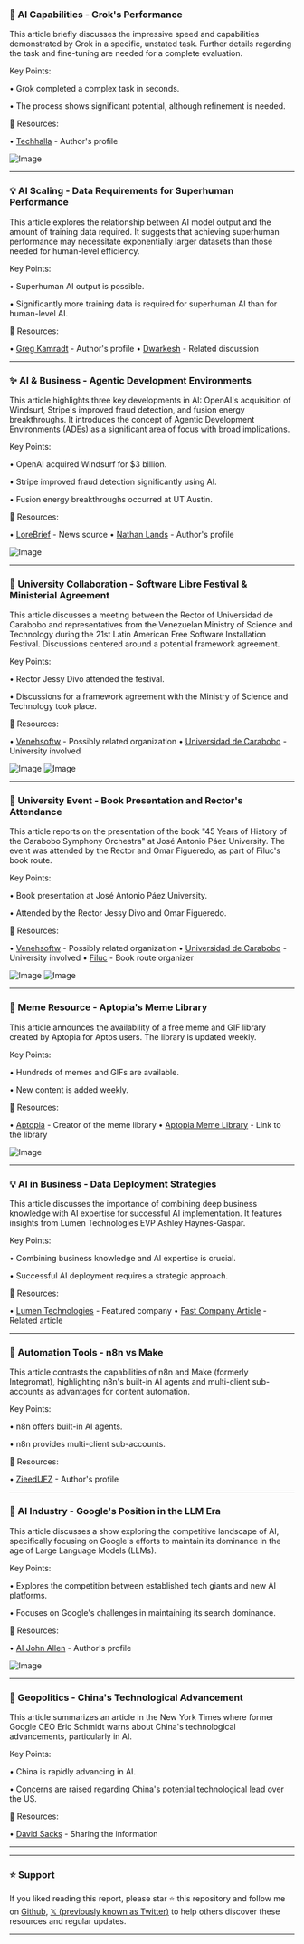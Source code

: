 ### 🤖 AI Capabilities - Grok's Performance

This article briefly discusses the impressive speed and capabilities demonstrated by Grok in a specific, unstated task.  Further details regarding the task and fine-tuning are needed for a complete evaluation.

Key Points:

• Grok completed a complex task in seconds.

• The process shows significant potential, although refinement is needed.


🔗 Resources:

• [Techhalla](https://x.com/techhalla) -  Author's profile

![Image](https://pbs.twimg.com/media/Gqiugy8WQAABXKz?format=jpg&name=small)


---
### 💡 AI Scaling -  Data Requirements for Superhuman Performance

This article explores the relationship between AI model output and the amount of training data required. It suggests that achieving superhuman performance may necessitate exponentially larger datasets than those needed for human-level efficiency.

Key Points:

• Superhuman AI output is possible.

•  Significantly more training data is required for superhuman AI than for human-level AI.


🔗 Resources:

• [Greg Kamradt](https://x.com/GregKamradt) - Author's profile
• [Dwarkesh](https://x.com/dwarkesh_sp) - Related discussion


---
### ✨ AI & Business - Agentic Development Environments

This article highlights three key developments in AI: OpenAI's acquisition of Windsurf, Stripe's improved fraud detection, and fusion energy breakthroughs. It introduces the concept of Agentic Development Environments (ADEs) as a significant area of focus with broad implications.

Key Points:

• OpenAI acquired Windsurf for $3 billion.

• Stripe improved fraud detection significantly using AI.

• Fusion energy breakthroughs occurred at UT Austin.


🔗 Resources:

• [LoreBrief](https://x.com/LoreBrief) - News source
• [Nathan Lands](https://x.com/NathanLands) - Author's profile

![Image](https://pbs.twimg.com/media/Gqir-eCbYAAh1XJ?format=jpg&name=small)


---
### 🤖 University Collaboration - Software Libre Festival & Ministerial Agreement

This article discusses a meeting between the Rector of Universidad de Carabobo and representatives from the Venezuelan Ministry of Science and Technology during the 21st Latin American Free Software Installation Festival.  Discussions centered around a potential framework agreement.

Key Points:

• Rector Jessy Divo attended the festival.

•  Discussions for a framework agreement with the Ministry of Science and Technology took place.


🔗 Resources:

• [Venehsoftw](https://x.com/venehsoftw) - Possibly related organization
• [Universidad de Carabobo](https://x.com/UCarabobo) - University involved

![Image](https://pbs.twimg.com/media/GqhJ5HUXIAAgYML?format=jpg&name=small)
![Image](https://pbs.twimg.com/media/GqhJ5HaWYAAO84M?format=jpg&name=900x900)


---
### 🤖 University Event - Book Presentation and Rector's Attendance

This article reports on the presentation of the book "45 Years of History of the Carabobo Symphony Orchestra" at José Antonio Páez University.  The event was attended by the Rector and Omar Figueredo, as part of Filuc's book route.

Key Points:

• Book presentation at José Antonio Páez University.

•  Attended by the Rector Jessy Divo and Omar Figueredo.


🔗 Resources:

• [Venehsoftw](https://x.com/venehsoftw) - Possibly related organization
• [Universidad de Carabobo](https://x.com/UCarabobo) - University involved
• [Filuc](https://x.com/Filuc_oficial) - Book route organizer

![Image](https://pbs.twimg.com/media/GqdkW-hbMAAJMi3?format=jpg&name=small)
![Image](https://pbs.twimg.com/media/GqdkW_MaEAA3jxx?format=jpg&name=small)


---
### 🚀 Meme Resource - Aptopia's Meme Library

This article announces the availability of a free meme and GIF library created by Aptopia for Aptos users.  The library is updated weekly.

Key Points:

• Hundreds of memes and GIFs are available.

•  New content is added weekly.


🔗 Resources:

• [Aptopia](https://x.com/APTopia_xyz) - Creator of the meme library
• [Aptopia Meme Library](https://memedepot.com/d/aptopia) -  Link to the library

![Image](https://pbs.twimg.com/tweet_video_thumb/GqVrpNHWQAASGwx.jpg)


---
### 💡 AI in Business - Data Deployment Strategies

This article discusses the importance of combining deep business knowledge with AI expertise for successful AI implementation. It features insights from Lumen Technologies EVP Ashley Haynes-Gaspar.

Key Points:

• Combining business knowledge and AI expertise is crucial.

• Successful AI deployment requires a strategic approach.


🔗 Resources:

• [Lumen Technologies](https://x.com/lumentechco) - Featured company
• [Fast Company Article](https://www.fastcompany.com/91317062/how-executives-are-deploying-data-in-the-ai-age?utm_source=twitter&utm_medium=ppc) - Related article


---
### 🚀 Automation Tools - n8n vs Make

This article contrasts the capabilities of n8n and Make (formerly Integromat), highlighting n8n's built-in AI agents and multi-client sub-accounts as advantages for content automation.

Key Points:

• n8n offers built-in AI agents.

• n8n provides multi-client sub-accounts.


🔗 Resources:

• [ZieedUFZ](https://x.com/ZieedUFZ) - Author's profile


---
### 🤖 AI Industry - Google's Position in the LLM Era

This article discusses a show exploring the competitive landscape of AI, specifically focusing on Google's efforts to maintain its dominance in the age of Large Language Models (LLMs).

Key Points:

• Explores the competition between established tech giants and new AI platforms.

• Focuses on Google's challenges in maintaining its search dominance.


🔗 Resources:

• [AI John Allen](https://x.com/AiJohnAllen) - Author's profile

![Image](https://pbs.twimg.com/media/GqhcQM6bcAAoeqj?format=jpg&name=small)


---
### 🤖 Geopolitics - China's Technological Advancement

This article summarizes an article in the New York Times where former Google CEO Eric Schmidt warns about China's technological advancements, particularly in AI.

Key Points:

• China is rapidly advancing in AI.

• Concerns are raised regarding China's potential technological lead over the US.


🔗 Resources:

• [David Sacks](https://x.com/DavidSacks) - Sharing the information


---


---

### ⭐️ Support

If you liked reading this report, please star ⭐️ this repository and follow me on [Github](https://github.com/Drix10), [𝕏 (previously known as Twitter)](https://x.com/DRIX_10_) to help others discover these resources and regular updates.

---